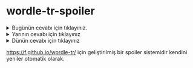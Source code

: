 # wordle-tr-spoiler

<details>
  <summary>Bugünün cevabı için tıklayınız.</summary>
  <br>
    <b> tözel </b>
</details>

<details>
  <summary>Yarının cevabı için tıklayınız</summary>
  <br>
   <b> dallı </b>
</details>

<details>
  <summary>Dünün cevabı için tıklayınız </summary>
  <br>
  <b> titan </b>
</details>

https://f.github.io/wordle-tr/ için geliştirilmiş bir spoiler sistemidir kendini yeniler otomatik olarak.

